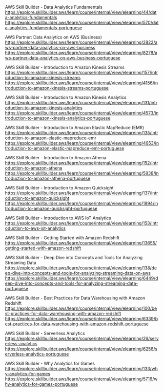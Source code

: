 AWS Skill Builder - Data Analytics Fundamentals
https://explore.skillbuilder.aws/learn/course/internal/view/elearning/44/data-analytics-fundamentals
https://explore.skillbuilder.aws/learn/course/internal/view/elearning/570/data-analytics-fundamentals-portuguese

AWS Partner: Data Analytics on AWS (Business)
https://explore.skillbuilder.aws/learn/course/internal/view/elearning/2822/aws-partner-data-analytics-on-aws-business
https://explore.skillbuilder.aws/learn/course/internal/view/elearning/8278/aws-partner-data-analytics-on-aws-business-portuguese

AWS Skill Builder - Introduction to Amazon Kinesis Streams
https://explore.skillbuilder.aws/learn/course/internal/view/elearning/157/introduction-to-amazon-kinesis-streams
https://explore.skillbuilder.aws/learn/course/internal/view/elearning/4156/introduction-to-amazon-kinesis-streams-portuguese

AWS Skill Builder - Introduction to Amazon Kinesis Analytics
https://explore.skillbuilder.aws/learn/course/internal/view/elearning/131/introduction-to-amazon-kinesis-analytics
https://explore.skillbuilder.aws/learn/course/internal/view/elearning/4573/introduction-to-amazon-kinesis-analytics-portuguese

AWS Skill Builder - Introduction to Amazon Elastic MapReduce (EMR)
https://explore.skillbuilder.aws/learn/course/internal/view/elearning/135/introduction-to-amazon-elastic-mapreduce-emr
https://explore.skillbuilder.aws/learn/course/internal/view/elearning/4653/introduction-to-amazon-elastic-mapreduce-emr-portuguese

AWS Skill Builder - Introduction to Amazon Athena
https://explore.skillbuilder.aws/learn/course/internal/view/elearning/152/introduction-to-amazon-athena
https://explore.skillbuilder.aws/learn/course/internal/view/elearning/5838/introduction-to-amazon-athena-portuguese

AWS Skill Builder - Introduction to Amazon Quicksight
https://explore.skillbuilder.aws/learn/course/internal/view/elearning/137/introduction-to-amazon-quicksight
https://explore.skillbuilder.aws/learn/course/internal/view/elearning/1894/introduction-to-amazon-quicksight-portuguese

AWS Skill Builder - Introduction to AWS IoT Analytics
https://explore.skillbuilder.aws/learn/course/internal/view/elearning/153/introduction-to-aws-iot-analytics

AWS Skill Builder - Getting Started with Amazon Redshift
https://explore.skillbuilder.aws/learn/course/internal/view/elearning/13655/getting-started-with-amazon-redshift

AWS Skill Builder - Deep Dive into Concepts and Tools for Analyzing Streaming Data
https://explore.skillbuilder.aws/learn/course/internal/view/elearning/138/deep-dive-into-concepts-and-tools-for-analyzing-streaming-data-on-aws
https://explore.skillbuilder.aws/learn/course/internal/view/elearning/6449/deep-dive-into-concepts-and-tools-for-analyzing-streaming-data-portuguese

AWS Skill Builder - Best Practices for Data Warehousing with Amazon Redshift
https://explore.skillbuilder.aws/learn/course/internal/view/elearning/100/best-practices-for-data-warehousing-with-amazon-redshift
https://explore.skillbuilder.aws/learn/course/internal/view/elearning/6339/best-practices-for-data-warehousing-with-amazon-redshift-portuguese

AWS Skill Builder - Serverless Analytics
https://explore.skillbuilder.aws/learn/course/internal/view/elearning/26/serverless-analytics
https://explore.skillbuilder.aws/learn/course/internal/view/elearning/6256/serverless-analytics-portuguese

AWS Skill Builder - Why Analytics for Games
https://explore.skillbuilder.aws/learn/course/internal/view/elearning/133/why-analytics-for-games
https://explore.skillbuilder.aws/learn/course/internal/view/elearning/5716/why-analytics-for-games-portuguese
